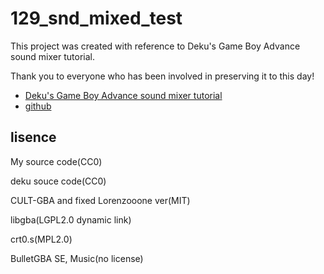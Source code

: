 # 129_snd_mixed_test

This project was created with reference to Deku's Game Boy Advance sound mixer tutorial.

Thank you to everyone who has been involved in preserving it to this day!

- [Deku's Game Boy Advance sound mixer tutorial](https://deku.gbadev.org/program/sound1.html)
- [github](https://github.com/stuij/deku-sound-tutorial)

## lisence

My source code(CC0)

deku souce code(CC0)

CULT-GBA and fixed Lorenzooone ver(MIT)

libgba(LGPL2.0 dynamic link)

crt0.s(MPL2.0)

BulletGBA SE, Music(no license)
